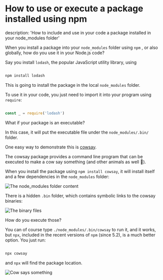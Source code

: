 





# How to use or execute a package installed using npm

description: 'How to include and use in your code a package installed in your node_modules folder'





When you install a package into your `node_modules` folder using `npm` , or also globally, how do you use it in your Node.js code?



Say you install `lodash`, the popular JavaScript utility library, using



```bash

npm install lodash

```



This is going to install the package in the local `node_modules` folder.



To use it in your code, you just need to import it into your program using `require`:



```js

const _ = require('lodash')

```



What if your package is an executable?



In this case, it will put the executable file under the `node_modules/.bin/` folder.



One easy way to demonstrate this is [cowsay](https://www.npmjs.com/package/cowsay).



The cowsay package provides a command line program that can be executed to make a cow say something (and other animals as well 🦊).



When you install the package using `npm install cowsay`, it will install itself and a few dependencies in the `node_modules` folder:



![The node_modules folder content](node_modules-content.png)



There is a hidden `.bin` folder, which contains symbolic links to the cowsay binaries:



![The binary files](binary-files.png)



How do you execute those?



You can of course type `./node_modules/.bin/cowsay` to run it, and it works, but `npx`, included in the recent versions of `npm` (since 5.2), is a much better option. You just run:



```bash

npx cowsay

```



and `npx` will find the package location.



![Cow says something](cow-say.png)

